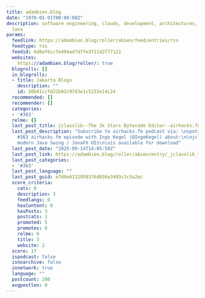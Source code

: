 ```yaml
---
title: adambien.blog
date: "1970-01-01T00:00:00Z"
description: software engineering, clouds, development, architectures, and fun with
  Java
params:
  feedlink: https://adambien.blog/roller/abien/feed/entries/rss
  feedtype: rss
  feedid: 6d0af6cc7e494ad7d7fe3f1142f77122
  websites:
    https://adambien.blog/roller/: true
  blogrolls: []
  in_blogrolls:
  - title: Jakarta Blogs
    description: ""
    id: 30b01ccfd22b02c97d3e1c5222e14c24
  recommended: []
  recommender: []
  categories:
  - '#363'
  relme: {}
  last_post_title: jclasslib--The 3k Stars Bytecode Editor--airhacks.fm podcast
  last_post_description: "Subscribe to airhacks.fm podcast via: \nspotify|\niTunes|\nRSS\n\n\nThe
    #363 airhacks.fm episode with Ingo Kegel (@IngoKegel) about:\n\njclasslib and
    modern Java Swing / JavaFX UIs\n\nis available for download"
  last_post_date: "2025-09-14T14:05:50Z"
  last_post_link: https://adambien.blog/roller/abien/entry/_jclasslib_the_3k_stars_bytecode_editor_airhacks_fm_podcast
  last_post_categories:
  - '#363'
  last_post_language: ""
  last_post_guid: e7d8e6132958376d036e3493c3c5a2ec
  score_criteria:
    cats: 0
    description: 3
    feedlangs: 0
    hasContent: 0
    hasPosts: 3
    postcats: 1
    promoted: 5
    promotes: 0
    relme: 0
    title: 3
    website: 2
  score: 17
  ispodcast: false
  isnoarchive: false
  innetwork: true
  language: ""
  postcount: 200
  avgpostlen: 0
---
```

